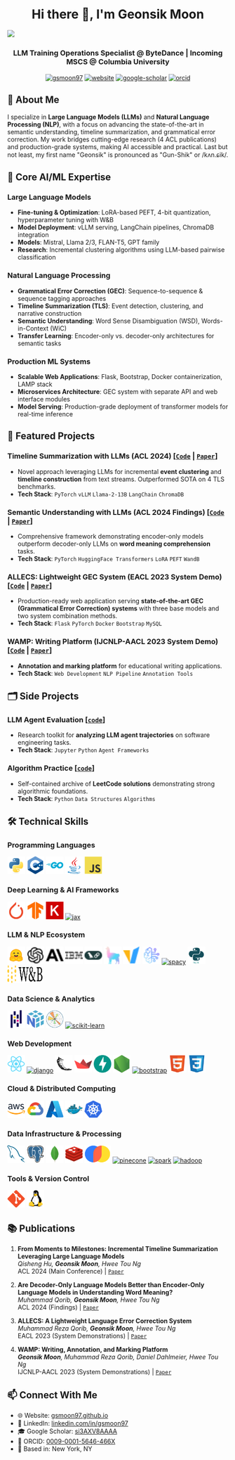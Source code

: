 <h1 align="center">Hi there 👋, I'm Geonsik Moon</h1>

![](https://komarev.com/ghpvc/?username=gsmoon97&style=flat-square)

<h3 align="center">LLM Training Operations Specialist @ ByteDance | Incoming MSCS @ Columbia University</h5>

<p align="center">
   <a href="https://linkedin.com/in/gsmoon97" target="blank"><img align="center" src="https://raw.githubusercontent.com/rahuldkjain/github-profile-readme-generator/master/src/images/icons/Social/linked-in-alt.svg" alt="gsmoon97" height="30" width="40" /></a>
   <a href="https://gsmoon97.github.io" target="blank"><img align="center" src="https://upload.wikimedia.org/wikipedia/commons/4/4d/Globe_icon_soft_black.svg" alt="website" height="30" width="40" /></a>
   <a href="https://scholar.google.com/citations?user=si3AXV8AAAAJ" target="blank"><img align="center" src="https://upload.wikimedia.org/wikipedia/commons/c/c7/Google_Scholar_logo.svg" alt="google-scholar" height="30" width="40" /></a>
   <a href="https://orcid.org/0009-0001-5646-466X" target="blank"><img align="center" src="https://upload.wikimedia.org/wikipedia/commons/0/06/ORCID_iD.svg" alt="orcid" height="30" width="40" /></a>
</p>

## 🎯 About Me

I specialize in **Large Language Models (LLMs)** and **Natural Language Processing (NLP)**, with a focus on advancing the state-of-the-art in semantic understanding, timeline summarization, and grammatical error correction. My work bridges cutting-edge research (4 ACL publications) and production-grade systems, making AI accessible and practical. Last but not least, my first name "Geonsik" is pronounced as "Gun-Shik" or /kʌn.ɕik/.

## 🚀 Core AI/ML Expertise

### Large Language Models
- **Fine-tuning & Optimization**: LoRA-based PEFT, 4-bit quantization, hyperparameter tuning with W&B
- **Model Deployment**: vLLM serving, LangChain pipelines, ChromaDB integration
- **Models**: Mistral, Llama 2/3, FLAN-T5, GPT family
- **Research**: Incremental clustering algorithms using LLM-based pairwise classification

### Natural Language Processing
- **Grammatical Error Correction (GEC)**: Sequence-to-sequence & sequence tagging approaches
- **Timeline Summarization (TLS)**: Event detection, clustering, and narrative construction
- **Semantic Understanding**: Word Sense Disambiguation (WSD), Words-in-Context (WiC)
- **Transfer Learning**: Encoder-only vs. decoder-only architectures for semantic tasks

### Production ML Systems
- **Scalable Web Applications**: Flask, Bootstrap, Docker containerization, LAMP stack
- **Microservices Architecture**: GEC system with separate API and web interface modules
- **Model Serving**: Production-grade deployment of transformer models for real-time inference

## 💫 Featured Projects

### Timeline Summarization with LLMs (ACL 2024) [[`Code`](https://github.com/gsmoon97/LLM-TLS) | [`Paper`](https://aclanthology.org/2024.acl-long.390/)]
- Novel approach leveraging LLMs for incremental **event clustering** and **timeline construction** from text streams. Outperformed SOTA on 4 TLS benchmarks.
- **Tech Stack**: `PyTorch` `vLLM` `Llama-2-13B` `LangChain` `ChromaDB`

### Semantic Understanding with LLMs (ACL 2024 Findings) [[`Code`](https://github.com/gsmoon97/llm-semantic-understanding) | [`Paper`](https://aclanthology.org/2024.findings-acl.967/)]
- Comprehensive framework demonstrating encoder-only models outperform decoder-only LLMs on **word meaning comprehension** tasks.
- **Tech Stack**: `PyTorch` `HuggingFace Transformers` `LoRA` `PEFT` `WandB`

### ALLECS: Lightweight GEC System (EACL 2023 System Demo) [[`Code`](https://github.com/nusnlp/ALLECS) | [`Paper`](https://aclanthology.org/2023.eacl-demo.32/)]
- Production-ready web application serving **state-of-the-art GEC (Grammatical Error Correction) systems** with three base models and two system combination methods.
- **Tech Stack**: `Flask` `PyTorch` `Docker` `Bootstrap` `MySQL`

### WAMP: Writing Platform (IJCNLP-AACL 2023 System Demo) [[`Code`](https://github.com/nusnlp/WAMP) | [`Paper`](https://aclanthology.org/2023.ijcnlp-demo.8.pdf)]
- **Annotation and marking platform** for educational writing applications.
- **Tech Stack**: `Web Development` `NLP Pipeline` `Annotation Tools`

## 🗂️ Side Projects

### LLM Agent Evaluation [[`code`](https://github.com/gsmoon97/swe-agent-eval)]
- Research toolkit for **analyzing LLM agent trajectories** on software engineering tasks.
- **Tech Stack**: `Jupyter` `Python` `Agent Frameworks`

### Algorithm Practice [[`code`](https://github.com/gsmoon97/leetcode-101)]
- Self-contained archive of **LeetCode solutions** demonstrating strong algorithmic foundations.
- **Tech Stack**: `Python` `Data Structures` `Algorithms`

## 🛠️ Technical Skills

### Programming Languages
<p align="left">
   <a href="https://www.python.org/" target="_blank"><img src="https://raw.githubusercontent.com/devicons/devicon/master/icons/python/python-original.svg" alt="python" width="40" height="40"/></a>
   <a href="https://isocpp.org/" target="_blank"><img src="https://raw.githubusercontent.com/devicons/devicon/master/icons/cplusplus/cplusplus-original.svg" alt="cplusplus" width="40" height="40"/></a>
   <a href="https://go.dev/" target="_blank"><img src="https://raw.githubusercontent.com/devicons/devicon/master/icons/go/go-original-wordmark.svg" alt="golang" width="40" height="40"/></a>
   <a href="https://www.java.com/" target="_blank"><img src="https://raw.githubusercontent.com/devicons/devicon/master/icons/java/java-original.svg" alt="java" width="40" height="40"/></a>
   <a href="https://developer.mozilla.org/en-US/docs/Web/JavaScript" target="_blank"><img src="https://raw.githubusercontent.com/devicons/devicon/master/icons/javascript/javascript-original.svg" alt="javascript" width="40" height="40"/></a>
</p>

### Deep Learning & AI Frameworks
<p align="left">
   <a href="https://pytorch.org/" target="_blank"><img src="https://raw.githubusercontent.com/devicons/devicon/master/icons/pytorch/pytorch-original.svg" alt="pytorch" width="40" height="40"/></a>
   <a href="https://www.tensorflow.org/" target="_blank"><img src="https://raw.githubusercontent.com/devicons/devicon/master/icons/tensorflow/tensorflow-original.svg" alt="tensorflow" width="40" height="40"/></a>
   <a href="https://keras.io/" target="_blank"><img src="https://raw.githubusercontent.com/devicons/devicon/master/icons/keras/keras-original.svg" alt="keras" width="40" height="40"/></a>
   <a href="https://github.com/google/jax" target="_blank"><img src="https://upload.wikimedia.org/wikipedia/commons/d/d7/Jax_logo_250px.png" alt="jax" width="60" height="40"/></a>
</p>

### LLM & NLP Ecosystem
<p align="left">
   <a href="https://huggingface.co/" target="_blank"><img src="./assets/hf-logo.svg" alt="huggingface" width="40" height="40"/></a>
   <a href="https://openai.com/" target="_blank"><img src="./assets/openai.svg" alt="openai" width="40" height="40"/></a>
   <a href="https://www.anthropic.com/" target="_blank"><img src="./assets/anthropic.svg" alt="anthropic" width="40" height="40"/></a>
   <a href="https://www.ibm.com/watsonx" target="_blank"><img src="./assets/ibm.svg" alt="ibm" width="40" height="40"/></a>
   <a href="https://www.langchain.com/" target="_blank"><img src="./assets/langchain-color.svg" alt="langchain" width="40" height="40"/></a>
   <a href="https://www.llamaindex.ai/" target="_blank"><img src="./assets/llamaindex-color.svg" alt="llamaindex" width="40" height="40"/></a>
   <a href="https://github.com/vllm-project/vllm" target="_blank"><img src="./assets/vllm-color.svg" alt="vllm" width="40" height="40"/></a>
   <a href="https://aws.amazon.com/bedrock/" target="_blank"><img src="./assets/bedrock-color.svg" alt="bedrock" width="40" height="40"/></a>
   <a href="https://spacy.io/" target="_blank"><img src="https://upload.wikimedia.org/wikipedia/commons/8/88/SpaCy_logo.svg" alt="spacy" width="80" height="40"/></a>
   <a href="https://www.nltk.org/" target="_blank"><img src="./assets/nltk.webp" alt="nltk" width="40" height="40"/></a>
   <a href="https://wandb.ai/" target="_blank"><img src="./assets/wandb-logo.svg" alt="wandb" width="80" height="40"/></a>
</p>

### Data Science & Analytics
<p align="left">
   <a href="https://pandas.pydata.org/" target="_blank"><img src="https://raw.githubusercontent.com/devicons/devicon/master/icons/pandas/pandas-original.svg" alt="pandas" width="40" height="40"/></a>
   <a href="https://numpy.org/" target="_blank"><img src="https://raw.githubusercontent.com/devicons/devicon/master/icons/numpy/numpy-original.svg" alt="numpy" width="40" height="40"/></a>
   <a href="https://matplotlib.org/" target="_blank"><img src="https://raw.githubusercontent.com/devicons/devicon/master/icons/matplotlib/matplotlib-original.svg" alt="matplotlib" width="40" height="40"/></a>
   <a href="https://scikit-learn.org/" target="_blank"><img src="https://upload.wikimedia.org/wikipedia/commons/0/05/Scikit_learn_logo_small.svg" alt="scikit-learn" width="40" height="40"/></a>
</p>

### Web Development
<p align="left">
   <a href="https://react.dev/" target="_blank"><img src="https://raw.githubusercontent.com/devicons/devicon/master/icons/react/react-original.svg" alt="react" width="40" height="40"/></a>
   <a href="https://www.djangoproject.com/" target="_blank"><img src="https://cdn.worldvectorlogo.com/logos/django.svg" alt="django" width="40" height="40"/></a>
   <a href="https://flask.palletsprojects.com/" target="_blank"><img src="https://raw.githubusercontent.com/devicons/devicon/master/icons/flask/flask-original.svg" alt="flask" width="40" height="40"/></a>
   <a href="https://streamlit.io/" target="_blank"><img src="https://raw.githubusercontent.com/devicons/devicon/master/icons/streamlit/streamlit-original.svg" alt="streamlit" width="40" height="40"/></a>
   <a href="https://fastapi.tiangolo.com/" target="_blank"><img src="https://raw.githubusercontent.com/devicons/devicon/master/icons/fastapi/fastapi-original.svg" alt="fastapi" width="40" height="40"/></a>
   <a href="https://nodejs.org/" target="_blank"><img src="https://raw.githubusercontent.com/devicons/devicon/master/icons/nodejs/nodejs-original.svg" alt="nodejs" width="40" height="40"/></a>
   <a href="https://getbootstrap.com/" target="_blank"><img src="https://upload.wikimedia.org/wikipedia/commons/b/b2/Bootstrap_logo.svg" alt="bootstrap" width="50" height="40"/></a>
   <a href="https://developer.mozilla.org/en-US/docs/Web/HTML" target="_blank"><img src="https://raw.githubusercontent.com/devicons/devicon/master/icons/html5/html5-original.svg" alt="html5" width="40" height="40"/></a>
   <a href="https://developer.mozilla.org/en-US/docs/Web/CSS" target="_blank"><img src="https://raw.githubusercontent.com/devicons/devicon/master/icons/css3/css3-original.svg" alt="css3" width="40" height="40"/></a>
</p>

### Cloud & Distributed Computing
<p align="left">
   <a href="https://aws.amazon.com/" target="_blank"><img src="https://raw.githubusercontent.com/devicons/devicon/master/icons/amazonwebservices/amazonwebservices-original-wordmark.svg" alt="aws" width="40" height="40"/></a>
   <a href="https://cloud.google.com/" target="_blank"><img src="https://raw.githubusercontent.com/devicons/devicon/master/icons/googlecloud/googlecloud-original.svg" alt="googlecloud" width="40" height="40"/></a>
   <a href="https://azure.microsoft.com/" target="_blank"><img src="https://raw.githubusercontent.com/devicons/devicon/master/icons/azure/azure-original.svg" alt="azure" width="40" height="40"/></a>
   <a href="https://www.docker.com/" target="_blank"><img src="https://raw.githubusercontent.com/devicons/devicon/master/icons/docker/docker-original.svg" alt="docker" width="40" height="40"/></a>
   <a href="https://kubernetes.io/" target="_blank"><img src="https://raw.githubusercontent.com/devicons/devicon/master/icons/kubernetes/kubernetes-original.svg" alt="kubernetes" width="40" height="40"/></a>
</p>

### Data Infrastructure & Processing
<p align="left">
   <a href="https://www.mysql.com/" target="_blank"><img src="https://raw.githubusercontent.com/devicons/devicon/master/icons/mysql/mysql-original.svg" alt="mysql" width="40" height="40"/></a>
   <a href="https://www.postgresql.org/" target="_blank"><img src="https://raw.githubusercontent.com/devicons/devicon/master/icons/postgresql/postgresql-original.svg" alt="postgresql" width="40" height="40"/></a>
   <a href="https://www.mongodb.com/" target="_blank"><img src="https://raw.githubusercontent.com/devicons/devicon/master/icons/mongodb/mongodb-original.svg" alt="mongodb" width="40" height="40"/></a>
   <a href="https://redis.io/" target="_blank"><img src="https://raw.githubusercontent.com/devicons/devicon/master/icons/redis/redis-original.svg" alt="redis" width="40" height="40"/></a>
   <a href="https://www.trychroma.com/" target="_blank"><img src="./assets/chroma.webp" alt="chromadb" width="60" height="40"/></a>
   <a href="https://www.pinecone.io/" target="_blank"><img src="https://upload.wikimedia.org/wikipedia/commons/5/55/Pinecone-Full-Logo-Black.svg" alt="pinecone" width="80" height="40"/></a>
   <a href="https://spark.apache.org/" target="_blank"><img src="https://www.vectorlogo.zone/logos/apache_spark/apache_spark-icon.svg" alt="spark" width="40" height="40"/></a>
   <a href="https://hadoop.apache.org/" target="_blank"><img src="https://www.vectorlogo.zone/logos/apache_hadoop/apache_hadoop-icon.svg" alt="hadoop" width="40" height="40"/></a>
</p>

### Tools & Version Control
<p align="left">
   <a href="https://git-scm.com/" target="_blank"><img src="https://raw.githubusercontent.com/devicons/devicon/master/icons/git/git-original.svg" alt="git" width="40" height="40"/></a>
   <a href="https://www.linux.org/" target="_blank"><img src="https://raw.githubusercontent.com/devicons/devicon/master/icons/linux/linux-original.svg" alt="linux" width="40" height="40"/></a>
</p>

## 📚 Publications

1. **From Moments to Milestones: Incremental Timeline Summarization Leveraging Large Language Models**  
   *Qisheng Hu, **Geonsik Moon**, Hwee Tou Ng*  
   ACL 2024 (Main Conference) | [`Paper`](https://aclanthology.org/2024.acl-long.390/)

2. **Are Decoder-Only Language Models Better than Encoder-Only Language Models in Understanding Word Meaning?**  
   *Muhammad Qorib, **Geonsik Moon**, Hwee Tou Ng*  
   ACL 2024 (Findings) | [`Paper`](https://aclanthology.org/2024.findings-acl.967/)

3. **ALLECS: A Lightweight Language Error Correction System**  
   *Muhammad Reza Qorib, **Geonsik Moon**, Hwee Tou Ng*  
   EACL 2023 (System Demonstrations) | [`Paper`](https://aclanthology.org/2023.eacl-demo.32/)

4. **WAMP: Writing, Annotation, and Marking Platform**  
   ***Geonsik Moon**, Muhammad Reza Qorib, Daniel Dahlmeier, Hwee Tou Ng*  
   IJCNLP-AACL 2023 (System Demonstrations) | [`Paper`](https://aclanthology.org/2023.ijcnlp-demo.8.pdf)

## 📫 Connect With Me

- 🌐 Website: [gsmoon97.github.io](https://gsmoon97.github.io)
- 💼 LinkedIn: [linkedin.com/in/gsmoon97](https://linkedin.com/in/gsmoon97)
- 🎓 Google Scholar: [si3AXV8AAAA](https://scholar.google.com/citations?user=si3AXV8AAAAJ)
- 🔬 ORCID: [0009-0001-5646-466X](https://orcid.org/0009-0001-5646-466X)
- 📧 Based in: New York, NY